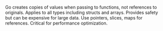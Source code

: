 Go creates copies of values when passing to functions, not references to originals. Applies to all types including structs and arrays. Provides safety but can be expensive for large data. Use pointers, slices, maps for references. Critical for performance optimization.